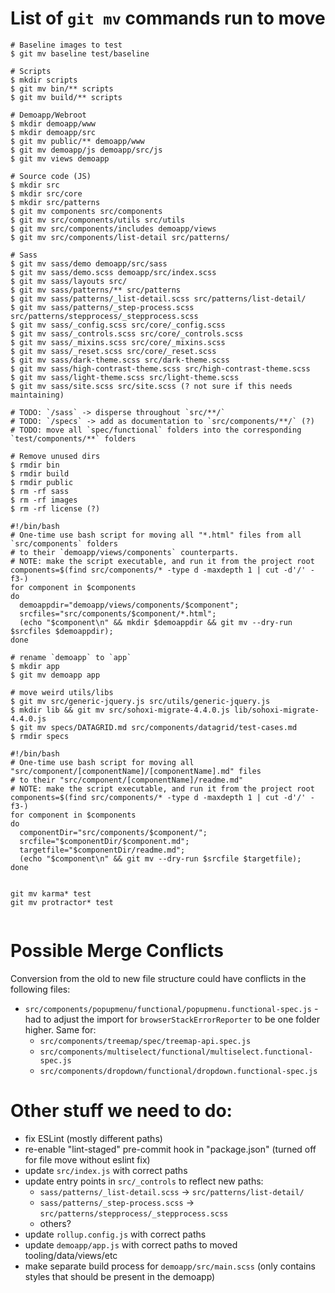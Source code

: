 # List of `git mv` commands run to move

```
# Baseline images to test
$ git mv baseline test/baseline

# Scripts
$ mkdir scripts
$ git mv bin/** scripts
$ git mv build/** scripts

# Demoapp/Webroot
$ mkdir demoapp/www
$ mkdir demoapp/src
$ git mv public/** demoapp/www
$ git mv demoapp/js demoapp/src/js
$ git mv views demoapp

# Source code (JS)
$ mkdir src
$ mkdir src/core
$ mkdir src/patterns
$ git mv components src/components
$ git mv src/components/utils src/utils
$ git mv src/components/includes demoapp/views
$ git mv src/components/list-detail src/patterns/

# Sass
$ git mv sass/demo demoapp/src/sass
$ git mv sass/demo.scss demoapp/src/index.scss
$ git mv sass/layouts src/
$ git mv sass/patterns/** src/patterns
$ git mv sass/patterns/_list-detail.scss src/patterns/list-detail/
$ git mv sass/patterns/_step-process.scss src/patterns/stepprocess/_stepprocess.scss
$ git mv sass/_config.scss src/core/_config.scss
$ git mv sass/_controls.scss src/core/_controls.scss
$ git mv sass/_mixins.scss src/core/_mixins.scss
$ git mv sass/_reset.scss src/core/_reset.scss
$ git mv sass/dark-theme.scss src/dark-theme.scss
$ git mv sass/high-contrast-theme.scss src/high-contrast-theme.scss
$ git mv sass/light-theme.scss src/light-theme.scss
$ git mv sass/site.scss src/site.scss (? not sure if this needs maintaining)

# TODO: `/sass` -> disperse throughout `src/**/`
# TODO: `/specs` -> add as documentation to `src/components/**/` (?)
# TODO: move all `spec/functional` folders into the corresponding `test/components/**` folders

# Remove unused dirs
$ rmdir bin
$ rmdir build
$ rmdir public
$ rm -rf sass
$ rm -rf images
$ rm -rf license (?)

#!/bin/bash
# One-time use bash script for moving all "*.html" files from all `src/components` folders
# to their `demoapp/views/components` counterparts.
# NOTE: make the script executable, and run it from the project root
components=$(find src/components/* -type d -maxdepth 1 | cut -d'/' -f3-)
for component in $components
do
  demoappdir="demoapp/views/components/$component";
  srcfiles="src/components/$component/*.html";
  (echo "$component\n" && mkdir $demoappdir && git mv --dry-run $srcfiles $demoappdir);
done

# rename `demoapp` to `app`
$ mkdir app
$ git mv demoapp app

# move weird utils/libs
$ git mv src/generic-jquery.js src/utils/generic-jquery.js
$ mkdir lib && git mv src/sohoxi-migrate-4.4.0.js lib/sohoxi-migrate-4.4.0.js
$ git mv specs/DATAGRID.md src/components/datagrid/test-cases.md
$ rmdir specs

#!/bin/bash
# One-time use bash script for moving all "src/component/[componentName]/[componentName].md" files
# to their "src/component/[componentName]/readme.md"
# NOTE: make the script executable, and run it from the project root
components=$(find src/components/* -type d -maxdepth 1 | cut -d'/' -f3-)
for component in $components
do
  componentDir="src/components/$component/";
  srcfile="$componentDir/$component.md";
  targetfile="$componentDir/readme.md";
  (echo "$component\n" && git mv --dry-run $srcfile $targetfile);
done


git mv karma* test
git mv protractor* test


```

# Possible Merge Conflicts

Conversion from the old to new file structure could have conflicts in the following files:

- `src/components/popupmenu/functional/popupmenu.functional-spec.js` - had to adjust the import for `browserStackErrorReporter` to be one folder higher.  Same for:
  - `src/components/treemap/spec/treemap-api.spec.js`
  - `src/components/multiselect/functional/multiselect.functional-spec.js`
  - `src/components/dropdown/functional/dropdown.functional-spec.js`

# Other stuff we need to do:

- fix ESLint (mostly different paths)
- re-enable "lint-staged" pre-commit hook in "package.json" (turned off for file move without eslint fix)
- update `src/index.js` with correct paths
- update entry points in `src/_controls` to reflect new paths:
  - `sass/patterns/_list-detail.scss` -> `src/patterns/list-detail/`
  - `sass/patterns/_step-process.scss` -> `src/patterns/stepprocess/_stepprocess.scss`
  - others?
- update `rollup.config.js` with correct paths
- update `demoapp/app.js` with correct paths to moved tooling/data/views/etc
- make separate build process for `demoapp/src/main.scss` (only contains styles that should be present in the demoapp)
